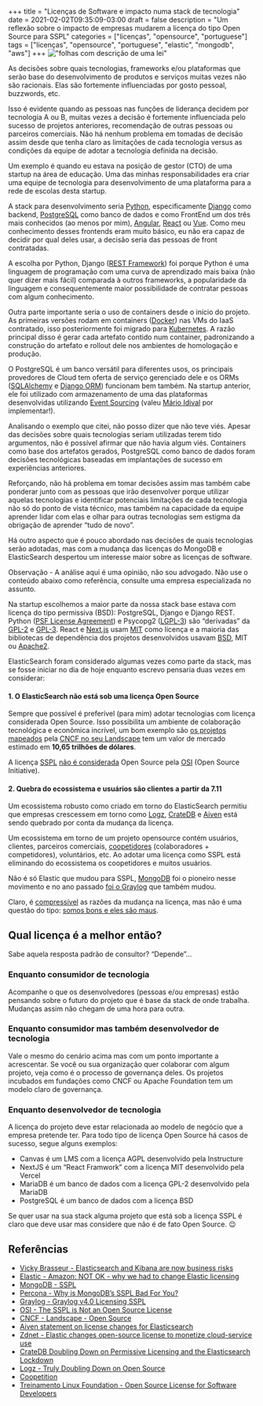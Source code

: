 +++
title = "Licenças de Software e impacto numa stack de tecnologia"
date = 2021-02-02T09:35:09-03:00
draft = false
description = "Um reflexão sobre o impacto de empresas mudarem a licença do tipo Open Source para SSPL"
categories = ["licenças", "opensource", "portuguese"]
tags = ["licenças", "opensource", "portuguese", "elastic", "mongodb", "aws"]
+++
!["folhas com descrição de uma lei"](/images/binding-contract-948442_640.jpg)

As decisões sobre quais tecnologias, frameworks e/ou plataformas que serão base do desenvolvimento de produtos e serviços muitas vezes não são racionais. Elas são fortemente influenciadas por gosto pessoal, buzzwords, etc.

Isso é evidente quando as pessoas nas funções de liderança decidem por tecnologia A ou B, muitas vezes a decisão é fortemente influenciada pelo sucesso de projetos anteriores, recomendação de outras pessoas ou parceiros comerciais. Não há nenhum problema em tomadas de decisão assim desde que tenha claro as limitações de cada tecnologia versus as condições da equipe de adotar a tecnologia definida na decisão.

Um exemplo é quando eu estava na posição de gestor (CTO) de uma startup na área de educação. Uma das minhas responsabilidades era criar uma equipe de tecnologia para desenvolvimento de uma plataforma para a rede de escolas desta startup.

A stack para desenvolvimento seria [Python](https://www.python.org/), especificamente [Django](https://www.djangoproject.com/) como backend, [PostgreSQL](https://www.postgresql.org/) como banco de dados e como FrontEnd um dos três mais  conhecidos (ao menos por mim), [Angular](https://angular.io/), [React](https://reactjs.org/) ou [Vue](https://vuejs.org/). Como meu conhecimento desses frontends eram muito básico, eu não era capaz de decidir por qual deles usar, a decisão seria das pessoas de front contratadas.

A escolha por Python, Django ([REST Framework](https://www.django-rest-framework.org/)) foi porque Python é uma linguagem de programação com uma curva de aprendizado mais baixa (não quer dizer mais fácil) comparada à outros frameworks, a popularidade da linguagem e consequentemente maior possibilidade de contratar pessoas com algum conhecimento.

Outra parte importante seria o uso de containers desde o início do projeto. As primeiras versões rodam em containers ([Docker](https://www.docker.com/)) nas VMs do IaaS contratado, isso posteriormente foi migrado para [Kubernetes](https://kubernetes.io/). A razão principal disso é gerar cada artefato contido num container, padronizando a construção do artefato e rollout dele nos ambientes de homologação e produção.

O PostgreSQL é um banco versátil para diferentes usos, os principais provedores de Cloud tem oferta de serviço gerenciado dele  e os ORMs ([SQLAlchemy](https://www.sqlalchemy.org/) e [Django ORM](https://docs.djangoproject.com/en/3.1/topics/db/queries/)) funcionam bem também. Na startup anterior, ele foi utilizado com armazenamento de uma das plataformas desenvolvidas utilizando [Event Sourcing](https://microservices.io/patterns/data/event-sourcing.html) (valeu [Mário Idival](https://twitter.com/marioidival) por implementar!).

Analisando o exemplo que citei, não posso dizer que não teve viés. Apesar das decisões sobre quais tecnologias seriam utilizadas terem tido argumentos, não é possível afirmar que não havia algum viés. Containers como base dos artefatos gerados, PostgreSQL como banco de dados foram decisões tecnológicas baseadas em implantações de sucesso em experiências anteriores.

Reforçando, não há problema em tomar decisões assim mas também cabe ponderar junto com as pessoas que irão desenvolver porque utilizar aquelas tecnologias e identificar potenciais limitações de cada tecnologia não só do ponto de vista técnico, mas também na capacidade da equipe aprender lidar com elas e olhar para outras tecnologias sem estigma da obrigação de aprender “tudo de novo”.

Há outro aspecto que é pouco abordado nas decisões de quais tecnologias serão adotadas, mas com a mudança das licenças do MongoDB e ElasticSearch despertou um interesse maior sobre as licenças de software.

Observação - A análise aqui é uma opinião, não sou advogado. Não use o conteúdo abaixo como referência, consulte uma empresa especializada no assunto.

Na startup escolhemos a maior parte da nossa stack base estava com licença do tipo permissiva (BSD): PostgreSQL, Django e Django REST. Python ([PSF License Agreement](https://docs.python.org/3/license.htm)) e Psycopg2 ([LGPL-3](https://www.psycopg.org/license/)) são “derivadas” da [GPL-2](https://www.gnu.org/licenses/old-licenses/gpl-2.0.en.html) e [GPL-3](https://www.gnu.org/licenses/gpl-3.0.en.html). React e [Next.js](https://nextjs.org/) usam [MIT](https://github.com/vercel/next.js/blob/canary/license.md) como licença e a maioria das bibliotecas de dependência dos projetos desenvolvidos usavam [BSD](https://opensource.org/licenses/BSD-3-Clause), MIT ou [Apache2](https://opensource.org/licenses/Apache-2.0).

ElasticSearch foram considerado algumas vezes como parte da stack, mas se fosse iniciar no dia de hoje enquanto escrevo pensaria duas vezes em considerar:

#### 1. O ElasticSearch não está sob uma licença Open Source

Sempre que possível é preferível (para mim) adotar tecnologias com licença considerada Open Source. Isso possibilita um ambiente de colaboração tecnológica e econômica incrível, um bom exemplo são [os projetos mapeados](https://landscape.cncf.io/?license=open-source) pela [CNCF no seu Landscape](https://landscape.cncf.io/) tem um valor de mercado estimado em **10,65 trilhões de dólares**.

A licença [SSPL](https://www.mongodb.com/licensing/server-side-public-license) [não é considerada](https://opensource.org/node/1099) Open Source pela  [OSI](https://opensource.org) (Open Source Initiative).

#### 2. Quebra do ecossistema e usuários são clientes a partir da 7.11

Um ecossistema robusto como criado em torno do ElasticSearch permitiu que empresas crescessem em torno como [Logz](https://logz.io/blog/open-source-elasticsearch-doubling-down/), [CrateDB](https://crate.io/a/cratedb-doubling-down-on-permissive-licensing-and-the-elasticsearch-lockdown/
) e [Aiven](https://aiven.io/press/aiven-statement-on-license-changes-for-elasticsearch) está sendo quebrado por conta da mudança da licença.

Um ecossistema em torno de um projeto opensource contém usuários, clientes, parceiros comerciais, [coopetidores](https://en.wikipedia.org/wiki/Coopetition
) (colaboradores + competidores), voluntários, etc. Ao adotar uma licença como SSPL está eliminando do ecossistema os coopetidores e muitos usuários.

Não é só Elastic que mudou para SSPL, [MongoDB](https://www.mongodb.com/licensing/server-side-public-license
) foi o pioneiro nesse movimento e no ano passado [foi o Graylog](https://www.graylog.org/post/graylog-v4-0-licensing-sspl) que também mudou.

Claro, é [compressível](https://www.elastic.co/blog/why-license-change-AWS) as razões da mudança na licença, mas não é uma questão do tipo: [somos bons e eles são maus](https://www.zdnet.com/article/elastic-changes-open-source-license-to-monetize-cloud-service-use/).

## Qual licença é a melhor então?

Sabe aquela resposta padrão de consultor? “Depende”...

### Enquanto consumidor de tecnologia

Acompanhe o que os desenvolvedores (pessoas e/ou empresas) estão pensando sobre o futuro do projeto que é base da stack de onde trabalha. Mudanças assim não chegam de uma hora para outra.

### Enquanto consumidor mas também desenvolvedor de tecnologia

Vale o mesmo do cenário acima mas com um ponto importante a acrescentar. Se você ou sua organização quer colaborar com algum projeto, veja como é o processo de governança deles. Os projetos incubados em fundações como CNCF ou Apache Foundation tem um modelo claro de governança.

### Enquanto desenvolvedor de tecnologia

A licença do projeto deve estar relacionada ao modelo de negócio que a empresa pretende ter. Para todo tipo de licença Open Source há casos de sucesso, segue alguns exemplos:

* Canvas é um LMS com a licença AGPL desenvolvido pela Instructure
* NextJS é um “React Framwork” com a licença MIT desenvolvido pela Vercel
* MariaDB é um banco de dados com a licença GPL-2  desenvolvido pela MariaDB
* PostgreSQL é um banco de dados com a licença BSD

Se quer usar na sua stack alguma projeto que está sob a licença SSPL é claro que deve usar mas considere que não é de fato Open Source. 😉

## Referências

* [Vicky Brasseur - Elasticsearch and Kibana are now business risks](https://anonymoushash.vmbrasseur.com/2021/01/14/elasticsearch-and-kibana-are-now-business-risks)
* [Elastic - Amazon: NOT OK - why we had to change Elastic licensing](https://www.elastic.co/blog/why-license-change-AWS)
* [MongoDB - SSPL](https://www.mongodb.com/licensing/server-side-public-license)
* [Percona - Why is MongoDB’s SSPL Bad For You?](https://www.percona.com/blog/2020/06/16/why-is-mongodbs-sspl-bad-for-you/)
* [Graylog - Graylog v4.0 Licensing SSPL](https://www.graylog.org/post/graylog-v4-0-licensing-sspl)
* [OSI - The SSPL is Not an Open Source License](https://opensource.org/node/1099)
* [CNCF - Landscape - Open Source](https://landscape.cncf.io/?license=open-source)
* [Aiven statement on license changes for Elasticsearch](https://aiven.io/press/aiven-statement-on-license-changes-for-elasticsearch)
* [Zdnet - Elastic changes open-source license to monetize cloud-service use](https://www.zdnet.com/article/elastic-changes-open-source-license-to-monetize-cloud-service-use/)
* [CrateDB Doubling Down on Permissive Licensing and the Elasticsearch Lockdown](https://crate.io/a/cratedb-doubling-down-on-permissive-licensing-and-the-elasticsearch-lockdown/)
* [Logz - Truly Doubling Down on Open Source](https://logz.io/blog/open-source-elasticsearch-doubling-down/)
* [Coopetition](https://en.wikipedia.org/wiki/Coopetition)
* [Treinamento Linux Foundation - Open Source License for Software Developers](https://training.linuxfoundation.org/training/open-source-licensing-basics-for-software-developers/)
